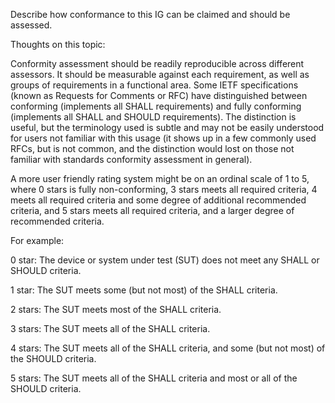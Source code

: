 Describe how conformance to this IG can be claimed and should be assessed.

Thoughts on this topic:

Conformity assessment should be readily reproducible across different assessors.  It should be measurable against each requirement, as well as groups of requirements in a functional area.  Some IETF specifications (known as Requests for Comments or RFC) have distinguished between conforming (implements all SHALL requirements) and fully conforming (implements all SHALL and SHOULD requirements).  The distinction is useful, but the terminology used is subtle and may not be easily understood for users not familiar with this usage (it shows up in a few commonly used RFCs, but is not common, and the distinction would lost on those not familiar with standards conformity assessment in general).

A more user friendly rating system might be on an ordinal scale of 1 to 5, where 0 stars is fully non-conforming, 3 stars meets all required criteria, 4 meets all required criteria and some degree of additional recommended criteria, and 5 stars meets all required criteria, and a larger degree of recommended criteria.

For example:

0 star: The device or system under test (SUT) does not meet any SHALL or SHOULD criteria.

1 star: The SUT meets some (but not most) of the SHALL criteria.

2 stars: The SUT meets most of the SHALL criteria.

3 stars: The SUT meets all of the SHALL criteria.

4 stars: The SUT meets all of the SHALL criteria, and some (but not most) of the SHOULD criteria.

5 stars: The SUT meets all of the SHALL criteria and most or all of the SHOULD criteria.

